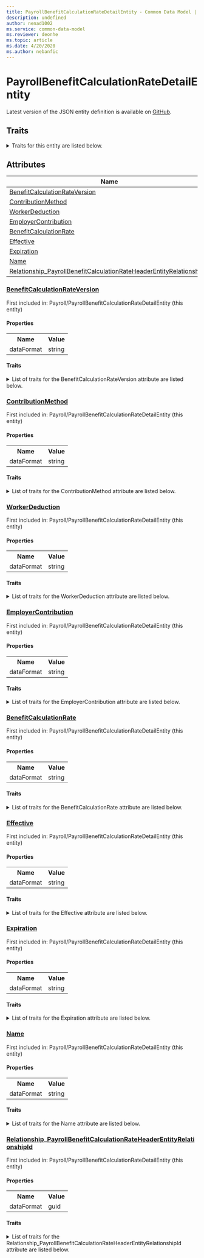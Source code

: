 ```yaml
---
title: PayrollBenefitCalculationRateDetailEntity - Common Data Model | Microsoft Docs
description: undefined
author: nenad1002
ms.service: common-data-model
ms.reviewer: deonhe
ms.topic: article
ms.date: 4/20/2020
ms.author: nebanfic
---
```


# PayrollBenefitCalculationRateDetailEntity

  
 Latest version of the JSON entity definition is available on <a href="https://github.com/Microsoft/CDM/tree/master/schemaDocuments/core/operationsCommon/Entities/HumanResources/Payroll/PayrollBenefitCalculationRateDetailEntity.cdm.json" target="_blank">GitHub</a>.  

## Traits

<details>
<summary>Traits for this entity are listed below.  
</summary>

**is.CDM.entityVersion**  
  <table><tr><th>Parameter</th><th>Value</th><th>Data type</th><th>Explanation</th></tr><tr><td>versionNumber</td><td>"1.0.0"</td><td>string</td><td>semantic version number of the entity</td></tr></table>

**is.application.releaseVersion**  
  <table><tr><th>Parameter</th><th>Value</th><th>Data type</th><th>Explanation</th></tr><tr><td>releaseVersion</td><td>"10.0.13.0"</td><td>string</td><td>semantic version number of the application introducing this entity</td></tr></table>

</details>

## Attributes

|Name|Description|First Included in Instance|
|---|---|---|
|[BenefitCalculationRateVersion](#BenefitCalculationRateVersion)||<a href="PayrollBenefitCalculationRateDetailEntity.md" target="_blank">Payroll/PayrollBenefitCalculationRateDetailEntity</a>|
|[ContributionMethod](#ContributionMethod)||<a href="PayrollBenefitCalculationRateDetailEntity.md" target="_blank">Payroll/PayrollBenefitCalculationRateDetailEntity</a>|
|[WorkerDeduction](#WorkerDeduction)||<a href="PayrollBenefitCalculationRateDetailEntity.md" target="_blank">Payroll/PayrollBenefitCalculationRateDetailEntity</a>|
|[EmployerContribution](#EmployerContribution)||<a href="PayrollBenefitCalculationRateDetailEntity.md" target="_blank">Payroll/PayrollBenefitCalculationRateDetailEntity</a>|
|[BenefitCalculationRate](#BenefitCalculationRate)||<a href="PayrollBenefitCalculationRateDetailEntity.md" target="_blank">Payroll/PayrollBenefitCalculationRateDetailEntity</a>|
|[Effective](#Effective)||<a href="PayrollBenefitCalculationRateDetailEntity.md" target="_blank">Payroll/PayrollBenefitCalculationRateDetailEntity</a>|
|[Expiration](#Expiration)||<a href="PayrollBenefitCalculationRateDetailEntity.md" target="_blank">Payroll/PayrollBenefitCalculationRateDetailEntity</a>|
|[Name](#Name)||<a href="PayrollBenefitCalculationRateDetailEntity.md" target="_blank">Payroll/PayrollBenefitCalculationRateDetailEntity</a>|
|[Relationship_PayrollBenefitCalculationRateHeaderEntityRelationshipId](#Relationship_PayrollBenefitCalculationRateHeaderEntityRelationshipId)||<a href="PayrollBenefitCalculationRateDetailEntity.md" target="_blank">Payroll/PayrollBenefitCalculationRateDetailEntity</a>|

### <a href=#BenefitCalculationRateVersion name="BenefitCalculationRateVersion">BenefitCalculationRateVersion</a>

First included in: Payroll/PayrollBenefitCalculationRateDetailEntity (this entity)  

#### Properties

<table><tr><th>Name</th><th>Value</th></tr><tr><td>dataFormat</td><td>string</td></tr></table>

#### Traits

<details>
<summary>List of traits for the BenefitCalculationRateVersion attribute are listed below.</summary>

**is.dataFormat.character**  
**is.dataFormat.big**  
**is.dataFormat.array**  
**is.dataFormat.character**  
**is.dataFormat.array**  
</details>

### <a href=#ContributionMethod name="ContributionMethod">ContributionMethod</a>

First included in: Payroll/PayrollBenefitCalculationRateDetailEntity (this entity)  

#### Properties

<table><tr><th>Name</th><th>Value</th></tr><tr><td>dataFormat</td><td>string</td></tr></table>

#### Traits

<details>
<summary>List of traits for the ContributionMethod attribute are listed below.</summary>

**is.dataFormat.character**  
**is.dataFormat.big**  
**is.dataFormat.array**  
**is.dataFormat.character**  
**is.dataFormat.array**  
</details>

### <a href=#WorkerDeduction name="WorkerDeduction">WorkerDeduction</a>

First included in: Payroll/PayrollBenefitCalculationRateDetailEntity (this entity)  

#### Properties

<table><tr><th>Name</th><th>Value</th></tr><tr><td>dataFormat</td><td>string</td></tr></table>

#### Traits

<details>
<summary>List of traits for the WorkerDeduction attribute are listed below.</summary>

**is.dataFormat.character**  
**is.dataFormat.big**  
**is.dataFormat.array**  
**is.dataFormat.character**  
**is.dataFormat.array**  
</details>

### <a href=#EmployerContribution name="EmployerContribution">EmployerContribution</a>

First included in: Payroll/PayrollBenefitCalculationRateDetailEntity (this entity)  

#### Properties

<table><tr><th>Name</th><th>Value</th></tr><tr><td>dataFormat</td><td>string</td></tr></table>

#### Traits

<details>
<summary>List of traits for the EmployerContribution attribute are listed below.</summary>

**is.dataFormat.character**  
**is.dataFormat.big**  
**is.dataFormat.array**  
**is.dataFormat.character**  
**is.dataFormat.array**  
</details>

### <a href=#BenefitCalculationRate name="BenefitCalculationRate">BenefitCalculationRate</a>

First included in: Payroll/PayrollBenefitCalculationRateDetailEntity (this entity)  

#### Properties

<table><tr><th>Name</th><th>Value</th></tr><tr><td>dataFormat</td><td>string</td></tr></table>

#### Traits

<details>
<summary>List of traits for the BenefitCalculationRate attribute are listed below.</summary>

**is.dataFormat.character**  
**is.dataFormat.big**  
**is.dataFormat.array**  
**is.dataFormat.character**  
**is.dataFormat.array**  
</details>

### <a href=#Effective name="Effective">Effective</a>

First included in: Payroll/PayrollBenefitCalculationRateDetailEntity (this entity)  

#### Properties

<table><tr><th>Name</th><th>Value</th></tr><tr><td>dataFormat</td><td>string</td></tr></table>

#### Traits

<details>
<summary>List of traits for the Effective attribute are listed below.</summary>

**is.dataFormat.character**  
**is.dataFormat.big**  
**is.dataFormat.array**  
**is.dataFormat.character**  
**is.dataFormat.array**  
</details>

### <a href=#Expiration name="Expiration">Expiration</a>

First included in: Payroll/PayrollBenefitCalculationRateDetailEntity (this entity)  

#### Properties

<table><tr><th>Name</th><th>Value</th></tr><tr><td>dataFormat</td><td>string</td></tr></table>

#### Traits

<details>
<summary>List of traits for the Expiration attribute are listed below.</summary>

**is.dataFormat.character**  
**is.dataFormat.big**  
**is.dataFormat.array**  
**is.dataFormat.character**  
**is.dataFormat.array**  
</details>

### <a href=#Name name="Name">Name</a>

First included in: Payroll/PayrollBenefitCalculationRateDetailEntity (this entity)  

#### Properties

<table><tr><th>Name</th><th>Value</th></tr><tr><td>dataFormat</td><td>string</td></tr></table>

#### Traits

<details>
<summary>List of traits for the Name attribute are listed below.</summary>

**is.dataFormat.character**  
**is.dataFormat.big**  
**is.dataFormat.array**  
**is.dataFormat.character**  
**is.dataFormat.array**  
</details>

### <a href=#Relationship_PayrollBenefitCalculationRateHeaderEntityRelationshipId name="Relationship_PayrollBenefitCalculationRateHeaderEntityRelationshipId">Relationship_PayrollBenefitCalculationRateHeaderEntityRelationshipId</a>

First included in: Payroll/PayrollBenefitCalculationRateDetailEntity (this entity)  

#### Properties

<table><tr><th>Name</th><th>Value</th></tr><tr><td>dataFormat</td><td>guid</td></tr></table>

#### Traits

<details>
<summary>List of traits for the Relationship_PayrollBenefitCalculationRateHeaderEntityRelationshipId attribute are listed below.</summary>

**is.dataFormat.character**  
**is.dataFormat.big**  
**is.dataFormat.array**  
**is.dataFormat.guid**  
**means.identity.entityId**  
**is.linkedEntity.identifier**  
Marks the attribute(s) that hold foreign key references to a linked (used as an attribute) entity. This attribute is added to the resolved entity to enumerate the referenced entities.  <table><tr><th>Parameter</th><th>Value</th><th>Data type</th><th>Explanation</th></tr><tr><td>entityReferences</td><td>empty table</td><td>entity</td><td>a reference to the constant entity holding the list of entity references</td></tr></table>

**is.dataFormat.guid**  
**is.dataFormat.character**  
**is.dataFormat.array**  
</details>
